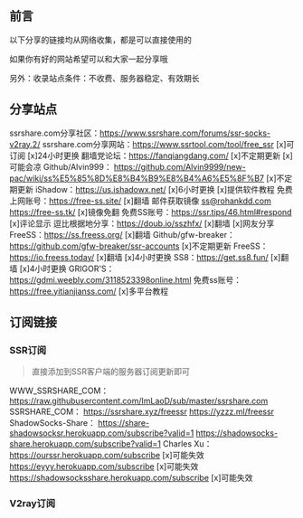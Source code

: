 ## 前言

以下分享的链接均从网络收集，都是可以直接使用的

如果你有好的网站希望可以和大家一起分享哦

另外：收录站点条件：不收费、服务器稳定、有效期长

## 分享站点

ssrshare.com分享社区：https://www.ssrshare.com/forums/ssr-socks-v2ray.2/ 
ssrshare.com分享网站：https://www.ssrtool.com/tool/free_ssr [x]可订阅 [x]24小时更换
翻墙党论坛：https://fanqiangdang.com/ [x]不定期更新 [x]可能会凉
Github/Alvin999： https://github.com/Alvin9999/new-pac/wiki/ss%E5%85%8D%E8%B4%B9%E8%B4%A6%E5%8F%B7 [x]不定期更新
iShadow：https://us.ishadowx.net/ [x]6小时更换 [x]提供软件教程
免费上网账号：https://free-ss.site/ [x]翻墙   邮件获取镜像 ss@rohankdd.com
                        https://free-ss.tk/  [x]镜像免翻
免费SS账号：https://ssr.tips/46.html#respond [x]评论显示
逗比根据地分享：https://doub.io/sszhfx/ [x]翻墙 [x]网友分享
FreeSS：https://ss.freess.org/ [x]翻墙
Github/gfw-breaker：https://github.com/gfw-breaker/ssr-accounts [x]不定期更新
FreeSS：https://io.freess.today/ [x]翻墙 [x]4小时更换
SS8：https://get.ss8.fun/ [x]翻墙 [x]4小时更换
GRIGOR'S：https://gdmi.weebly.com/3118523398online.html 
免费ss账号：https://free.yitianjianss.com/ [x]多平台教程 

## 订阅链接

### SSR订阅

> 直接添加到SSR客户端的服务器订阅更新即可

WWW_SSRSHARE_COM：  https://raw.githubusercontent.com/ImLaoD/sub/master/ssrshare.com 
SSRSHARE_COM：  https://ssrshare.xyz/freessr 
                                https://yzzz.ml/freessr 
ShadowSocks-Share： https://share-shadowsocksr.herokuapp.com/subscribe?valid=1 
                                  https://shadowsocks-share.herokuapp.com/subscribe?valid=1 
Charles Xu：https://ourssr.herokuapp.com/subscribe [x]可能失效
                     https://eyyy.herokuapp.com/subscribe [x]可能失效
                     https://shadowsocksshare.herokuapp.com/subscribe [x]可能失效

### V2ray订阅

